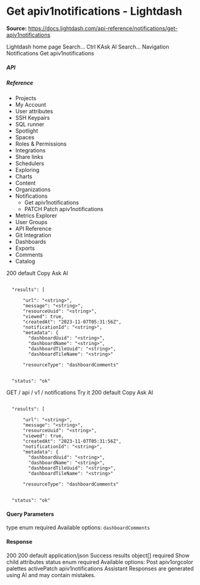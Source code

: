 # Get apiv1notifications - Lightdash

**Source:** https://docs.lightdash.com/api-reference/notifications/get-apiv1notifications

Lightdash home page
Search...
Ctrl KAsk AI
Search...
Navigation
Notifications
Get apiv1notifications
##### API


##### Reference
  * Projects
  * My Account
  * User attributes
  * SSH Keypairs
  * SQL runner
  * Spotlight
  * Spaces
  * Roles & Permissions
  * Integrations
  * Share links
  * Schedulers
  * Exploring
  * Charts
  * Content
  * Organizations
  * Notifications
    * Get apiv1notifications
    * PATCH
Patch apiv1notifications
  * Metrics Explorer
  * User Groups
  * API Reference
  * Git Integration
  * Dashboards
  * Exports
  * Comments
  * Catalog


200
default
Copy
Ask AI
```

  "results": [

      "url": "<string>",
      "message": "<string>",
      "resourceUuid": "<string>",
      "viewed": true,
      "createdAt": "2023-11-07T05:31:56Z",
      "notificationId": "<string>",
      "metadata": {
        "dashboardUuid": "<string>",
        "dashboardName": "<string>",
        "dashboardTileUuid": "<string>",
        "dashboardTileName": "<string>"

      "resourceType": "dashboardComments"


  "status": "ok"

```

GET
/
api
/
v1
/
notifications
Try it
200
default
Copy
Ask AI
```

  "results": [

      "url": "<string>",
      "message": "<string>",
      "resourceUuid": "<string>",
      "viewed": true,
      "createdAt": "2023-11-07T05:31:56Z",
      "notificationId": "<string>",
      "metadata": {
        "dashboardUuid": "<string>",
        "dashboardName": "<string>",
        "dashboardTileUuid": "<string>",
        "dashboardTileName": "<string>"

      "resourceType": "dashboardComments"


  "status": "ok"

```

#### Query Parameters
type
enum<string>
required
Available options: 
`dashboardComments`
#### Response
200
200 default
application/json
Success
results
object[]
required
Show child attributes
status
enum<string>
required
Available options: 
Post apiv1orgcolor palettes activePatch apiv1notifications
Assistant
Responses are generated using AI and may contain mistakes.


